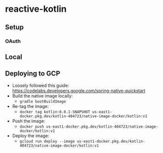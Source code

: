 # reactive-kotlin
## Setup
### OAuth
## Local
## Deploying to GCP
- Loosely followed this guide: https://codelabs.developers.google.com/spring-native-quickstart
- Build the native image locally:
  - `gradle bootBuildImage`
- Re-tag the image: 
  - `docker tag kotlin:0.0.1-SNAPSHOT us-east1-docker.pkg.dev/kotlin-404723/native-image-docker/kotlin:v1`
- Push the image: 
  - `docker push us-east1-docker.pkg.dev/kotlin-404723/native-image-docker/kotlin:v1`
- Deploy the image: 
  - `gcloud run deploy --image us-east1-docker.pkg.dev/kotlin-404723/native-image-docker/kotlin:v1`